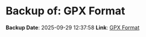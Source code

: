 # Backup of: GPX Format

**Backup Date**: 2025-09-29 12:37:58
**Link**: [GPX Format](https://przemienniki.net/export/przemienniki.gpx)
